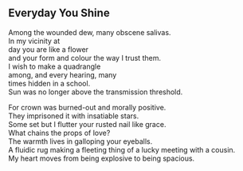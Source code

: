 Everyday You Shine
------------------
Among the wounded dew, many obscene salivas.  
In my vicinity at  
day you are like a flower  
and your form and colour the way I trust them.  
I wish to make a quadrangle  
among, and every hearing, many  
times hidden in a school.  
Sun was no longer above the transmission threshold.  
  
For crown was burned-out and morally positive.  
They imprisoned it with insatiable stars.  
Some set but I flutter your rusted nail like grace.  
What chains the props of love?  
The warmth lives in galloping your eyeballs.  
A fluidic rug making a fleeting thing of a lucky meeting with a cousin.  
My heart moves from being explosive to being spacious.  
